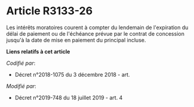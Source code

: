 # Article R3133-26

Les intérêts moratoires courent à compter du lendemain de l'expiration du délai de paiement ou de l'échéance prévue par le
contrat de concession jusqu'à la date de mise en paiement du principal incluse.

**Liens relatifs à cet article**

_Codifié par_:

  - Décret n°2018-1075 du 3 décembre 2018 - art.

_Modifié par_:

  - Décret n°2019-748 du 18 juillet 2019 - art. 4
